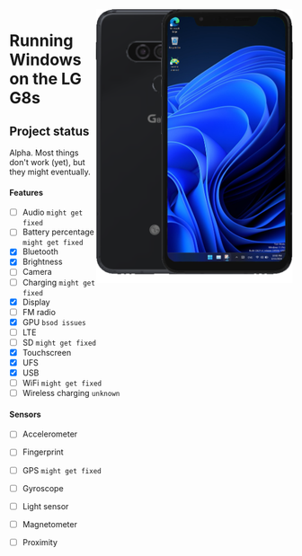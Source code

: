 <img align="right" src="https://github.com/n00b69/woa-betalm/blob/main/betalm.png" width="350" alt="Windows 11 running on betalm">

# Running Windows on the LG G8s

## Project status
Alpha. Most things don't work (yet), but they might eventually.

#### Features
- [ ] Audio ```might get fixed```
- [ ] Battery percentage ```might get fixed```
- [x] Bluetooth
- [x] Brightness
- [ ] Camera
- [ ] Charging ```might get fixed```
- [x] Display
- [ ] FM radio
- [x] GPU ```bsod issues```
- [ ] LTE 
- [ ] SD ```might get fixed```
- [x] Touchscreen
- [x] UFS
- [x] USB
- [ ] WiFi ```might get fixed```
- [ ] Wireless charging ```unknown```

#### Sensors
- [ ] Accelerometer
- [ ] Fingerprint
- [ ] GPS ```might get fixed```
- [ ] Gyroscope
- [ ] Light sensor
- [ ] Magnetometer
- [ ] Proximity





















